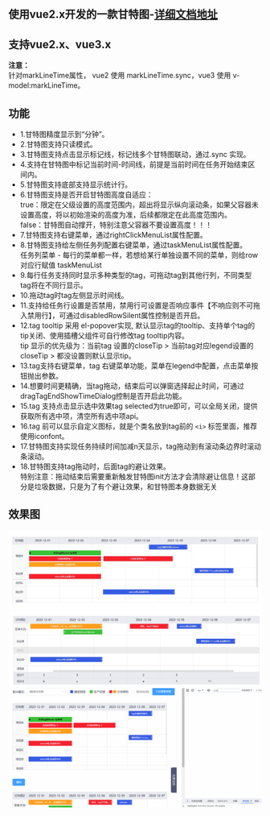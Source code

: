 ## 使用vue2.x开发的一款甘特图-[详细文档地址](https://github.com/yangfeng727/gantt-chart-vue)

## 支持vue2.x、vue3.x
**注意：**  
针对markLineTime属性， vue2 使用 markLineTime.sync，vue3 使用 v-model:markLineTime。  

## 功能
* 1.甘特图精度显示到“分钟”。
* 2.甘特图支持只读模式。
* 3.甘特图支持点击显示标记线，标记线多个甘特图联动，通过.sync 实现。
* 4.支持在甘特图中标记当前时间-时间线，前提是当前时间在任务开始结束区间内。
* 5.甘特图支持底部支持显示统计行。
* 6.甘特图支持是否开启甘特图高度自适应：  
    true：限定在父级设置的高度范围内，超出将显示纵向滚动条，如果父容器未设置高度，将以初始渲染的高度为准，后续都限定在此高度范围内。  
    false：甘特图自动撑开，特别注意父容器不要设置高度！！！
* 7.甘特图支持右键菜单，通过rightClickMenuList属性配置。
* 8.甘特图支持给左侧任务列配置右键菜单，通过taskMenuList属性配置。  
    任务列菜单 - 每行的菜单都一样，若想给某行单独设置不同的菜单，则给row 对应行赋值 taskMenuList
* 9.每行任务支持同时显示多种类型的tag，可拖动tag到其他行列，不同类型tag将在不同行显示。
* 10.拖动tag时tag左侧显示时间线。
* 11.支持给任务行设置是否禁用，禁用行可设置是否响应事件【不响应则不可拖入禁用行】，可通过disabledRowSilent属性控制是否开启。
* 12.tag tooltip 采用 el-popover实现, 默认显示tag的tooltip、支持单个tag的tip关闭、使用插槽父组件可自行修改tag tooltip内容。  
  tip 显示的优先级为：当前tag 设置的closeTip > 当前tag对应legend设置的closeTip > 都没设置则默认显示tip。
* 13.tag支持右键菜单，tag 右键菜单功能，菜单在legend中配置，点击菜单按钮抛出参数。
* 14.想要时间更精确，当tag拖动，结束后可以弹窗选择起止时间，可通过dragTagEndShowTimeDialog控制是否开启此功能。
* 15.tag 支持点击显示选中效果tag selected为true即可，可以全局关闭，提供获取所有选中项，清空所有选中项api。
* 16.tag 前可以显示自定义图标，就是个类名放到tag前的 `<i>` 标签里面，推荐使用iconfont。
* 17.甘特图支持实现任务持续时间加减n天显示，tag拖动到有滚动条边界时滚动条滚动。
* 18.甘特图支持tag拖动时，后面tag的避让效果。  
    特别注意：拖动结束后需要重新触发甘特图init方法才会清除避让信息！这部分是垃圾数据，只是为了有个避让效果，和甘特图本身数据无关

## 效果图
![图1](https://github.com/yangfeng727/gantt-chart-vue/raw/main/packages/imgs/img1.png)
![图2](https://github.com/yangfeng727/gantt-chart-vue/raw/main/packages/imgs/img2.png)
![动态图](https://github.com/yangfeng727/gantt-chart-vue/raw/main/packages/imgs/gif.gif)

